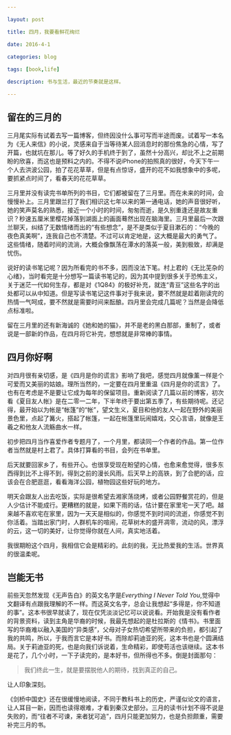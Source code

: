 ```yaml
---

layout: post 

title: 四月，我要看鲜花绚烂

date: 2016-4-1

categories: blog
 
tags: [book,life]

description: 书与生活，最近的节奏就是这样。

---
```


## 留在的三月的

三月尾实际有试着去写一篇博客，但终因没什么事可写而半途而废。试着写一本名为《无人来信》的小说，灵感来自于当等待某人回消息时的那份焦急的心情，写了开篇，也就坑在那儿。等了好久的手机终于到了，虽然十分高兴，却比不上之前期盼的欣喜，而这也是预料之内的。不得不说iPhone的拍照真的很好，今天下午一个人去洪波公园，拍了花花草草，但是有点惊讶，盛开的花不如我想象中的多呢，要抓紧点时间了，看春天的花花草草。

三月里并没有读完书单所列的书目，它们都被留在了三月里。而在未来的时间，会慢慢补上。三月里跟兰打了我们相识这七年以来的第一通电话，她的声音很好听，她的笑声莫名的熟悉，接近一个小时的时间，匆匆而逝，是久别重逢还是故友重识？秒速五厘米里樱花掉落到湖面上的画面蓦然出现在脑海里。三月里最后一次跟兰聊天，纠结了无数情绪而出的“有些想念”，是不是类似于夏目漱石的：“今晚的夜色真美啊”，连我自己也不清楚。不过可以肯定地是，这大概是最大的勇气了。这些情绪，随着时间的流淌，大概会像飘荡在潭水的落英一般，美到极致，却满是忧伤。

说好的读书笔记呢？因为所看完的书不多，因而没法下笔。村上君的《无比芜杂的心绪》，当时看完是十分想写一篇读书笔记的，因为其中提到很多关于恐怖主义，关于迷茫一代如何生存，都是对《1Q84》的极好补充，就连“青豆”这些名字的出处都可以从中知道。但是写读书笔记这件事对于我来说，要不然就是趁着刚读完的热情一气呵成，要不然就是需要时间来酝酿。四月里会完成几篇呢？当然是会降低点标准啦。

留在三月里的还有新海诚的《她和她的猫》，并不是老的黑白那部，重制了，或者说是一部新的作品，在四月将它补完，想想就是非常棒的事情。

## 四月你好啊

对四月很有亲切感，是《四月是你的谎言》影响了我吧，感觉四月就像薰一样是个可爱而又美丽的姑娘。理所当然的，一定要在四月里重温《四月是你的谎言》了。也有在考虑是不是要让它成为每年的保留项目。重新阅读了几篇以前的博客，初次看《夏目友人帐》是在二零一二年，下半年终于要出第五季了，有些期待呢。还记得，最开始以为帐是“帐篷”的“帐”，望文生义，夏目和他的友人一起在野外的美丽景色里，点起了篝火，搭起了帐篷，一起在帐篷里玩闹嬉戏，交心言语，就像是王羲之和他友人流觞曲水一样。

初步把四月当作喜爱作者专题月了，一个月里，都读同一个作者的作品。第一位作者当然就是村上君了。具体打算看的书目，会列在书单里。

后天就要回家乡了，有些开心。也很享受现在盼望的心情，也愈来愈觉得，很多东西得到比不上得不到，得到之前的漫长风雨。后天早上的高铁，到了合肥的话，应该会在合肥逛逛，看看海洋公园，植物园这些好玩的地方。

明天会跟友人出去吃饭，实际是很希望去湘家荡烧烤，或者公园野餐赏花的，但是人少估计不能成行。更糟糕的就是，如果下雨的话，估计要在家里宅一天了吧。越来越不喜欢宅在家里，因为一天天是相似的，你感觉不到时间的流逝，你感觉不到你活着。当踏出家门时，人群机车的喧闹，花草树木的盛开凋零，流动的风，漂浮的云，这一切的美好，让你觉得你就在人间，真实地活着。

我很期盼这个四月，我相信它会是精彩的。此刻的我，无比热爱我的生活。世界真的很温柔呢。

## 岂能无书

前些天忽然发现《无声告白》的英文名字是*Everything I Never Told You*,觉得中文翻译有点跟我理解的不一样。而这英文名字，总会让我想起“多得是，你不知道的事”。这本书很早就读了，现在仅凭淡淡记忆可以说说看。开始我是没有看作者的背景资料，读到主角是华裔的时候，我最先想起的是杜拉斯的《情书》。书里面写的华裔难以融入美国的“异类感”，父母对子女热切希望所带来的负担，都引起了我的共鸣，所以，于我而言它是本好书。而除却莉迪亚的死，这本书也是个圆满结局。关于莉迪亚的死，也是向我们诉说着，生命精彩，即使苟活也该继续。这本书是花了，几个小时，一下子读完的，是本好书，但所得也不多。倒是封面那句：

> 我们终此一生，就是要摆脱他人的期待，找到真正的自己。

让人印象深刻。

《剑桥中国史》还在很缓慢地阅读，不同于教科书上的历史，严谨似论文的语言，让人耳目一新，因而也读得艰难，才看到秦汉史部分。三月的读书计划不得不说是失败的，而“往者不可谏，来者犹可追”，四月只能更加努力，也是负担颇重，需要补完三月的书。
